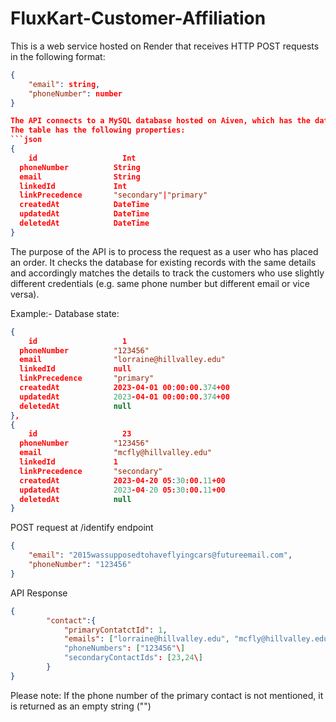 # FluxKart-Customer-Affiliation

This is a web service hosted on Render that receives HTTP POST requests in the following format:
```json
{
	"email": string,
	"phoneNumber": number
}

The API connects to a MySQL database hosted on Aiven, which has the database Fluxkart with a column Contact:
The table has the following properties:
```json
{
	id                   Int                   
  phoneNumber          String
  email                String
  linkedId             Int 
  linkPrecedence       "secondary"|"primary"
  createdAt            DateTime              
  updatedAt            DateTime             
  deletedAt            DateTime
}
```

The purpose of the API is to process the request as a user who has placed an order. It checks the database for existing records with the same details and accordingly matches the details to track the customers who use slightly different credentials (e.g. same phone number but different email or vice versa).

Example:-
Database state:
```json
{
	id                   1                   
  phoneNumber          "123456"
  email                "lorraine@hillvalley.edu"
  linkedId             null
  linkPrecedence       "primary"
  createdAt            2023-04-01 00:00:00.374+00              
  updatedAt            2023-04-01 00:00:00.374+00              
  deletedAt            null
},
{
	id                   23                   
  phoneNumber          "123456"
  email                "mcfly@hillvalley.edu"
  linkedId             1
  linkPrecedence       "secondary"
  createdAt            2023-04-20 05:30:00.11+00              
  updatedAt            2023-04-20 05:30:00.11+00              
  deletedAt            null
}
```

POST request at /identify endpoint
```json
{
	"email": "2015wassupposedtohaveflyingcars@futureemail.com",
	"phoneNumber": "123456"
}
```

API Response
```json
{
		"contact":{
			"primaryContatctId": 1,
			"emails": ["lorraine@hillvalley.edu", "mcfly@hillvalley.edu", "2015wassupposedtohaveflyingcars@futureemail.com"\]
			"phoneNumbers": ["123456"\]
			"secondaryContactIds": [23,24\]
		}
}
```

Please note: If the phone number of the primary contact is not mentioned, it is returned as an empty string ("")
